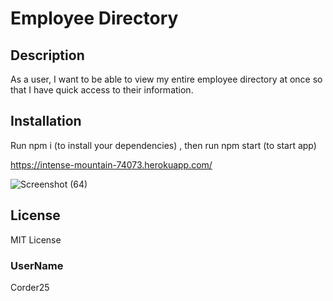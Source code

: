 # Employee Directory

## Description
As a user, I want to be able to view my entire employee directory at once so that I have quick access to their information.

## Installation
Run npm i (to install your dependencies) , then run npm start (to start app)

 https://intense-mountain-74073.herokuapp.com/

![Screenshot (64)](https://user-images.githubusercontent.com/69650837/111036043-dab3dc00-83e2-11eb-8a88-4670dbdb99d9.png)


## License
MIT License

### UserName
Corder25
